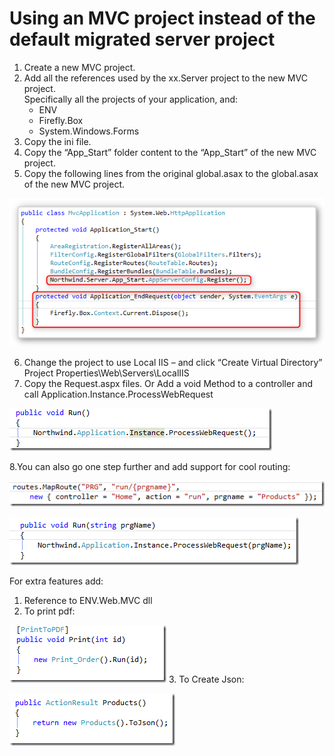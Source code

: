 ﻿# Using an MVC project instead of the default migrated server project

1. Create a new MVC project.
2. Add all the references used by the xx.Server project to the new MVC project.  
Specifically all the projects of your application, and:
    * ENV
    * Firefly.Box
    * System.Windows.Forms
3. Copy the ini file.
4. Copy the “App_Start” folder content to the “App_Start” of the new MVC project.
5. Copy the following lines from the original global.asax to the global.asax of the new MVC project. 

![](mvc_application.png)

6. Change the project to use Local IIS – and click “Create Virtual Directory”  
Project Properties\Web\Servers\LocalIIS
7. Copy the Request.aspx files.  Or Add a void Method to a controller and call Application.Instance.ProcessWebRequest

![](add_void_method_mvc.png)

8.You can also go one step further and add support for cool routing:

![](route_mvc.png)

![](run_parameter_mvc.png)

For extra features add:

1. Reference to ENV.Web.MVC dll
2. To print pdf:

![](print_to_pdf_mvc.png)
3. To Create Json:

![](create_json_mvc.png)
